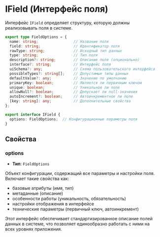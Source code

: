 # IField (Интерфейс поля)

Интерфейс `IField` определяет структуру, которую должны реализовывать поля в системе.

```typescript
export type FieldOptions = {
  name: string;                // Название поля
  field: string;               // Идентификатор поля
  rawType: string;             // Исходный тип данных
  type: string;                // Тип поля
  description?: string;        // Описание поля (опционально)
  interface?: string;          // Интерфейс поля
  uiSchema?: any;              // Схема пользовательского интерфейса
  possibleTypes?: string[];    // Допустимые типы данных
  defaultValue?: any;          // Значение по умолчанию
  primaryKey: boolean;         // Является ли первичным ключом
  unique: boolean;             // Уникальное ли поле
  allowNull?: boolean;         // Допускает ли null-значения
  autoIncrement?: boolean;     // Автоинкрементное ли поле
  [key: string]: any;          // Дополнительные свойства
};

export interface IField {
  options: FieldOptions;  // Конфигурационные параметры поля
}
```

## Свойства

### options

- **Тип**: `FieldOptions`

Объект конфигурации, содержащий все параметры и настройки поля. Включает такие свойства как:
- базовые атрибуты (имя, тип)
- метаданные (описание)
- особенности работы (уникальность, обязательность)
- настройки отображения в интерфейсе
- технические параметры (первичный ключ, автоинкремент)

Этот интерфейс обеспечивает стандартизированное описание полей данных в системе, что позволяет единообразно работать с ними на всех уровнях приложения.
